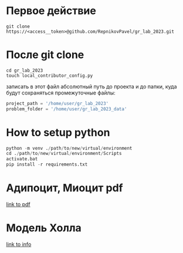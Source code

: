 

# Первое действие  
```console 
git clone https://<access__token>@github.com/RepnikovPavel/gr_lab_2023.git
```

[//]: # (# Tasks )

[//]: # (> Объединить две системы уравнений)

[//]: # ()
[//]: # (>Найти диапазоны параметров $\theta$ в системе $\dot{Y}&#40;t&#41;= F&#40;Y&#40;t&#41;,t,\theta&#41;$ таким образом, )

[//]: # (>чтобы $Y&#40;t&#41;  \geq 0$, $\forall  t \in [t_{0},T]$. )

[//]: # (>>Логично предположить, что диапазоны $[\theta_{i}^{1},\theta_{i}^{2}]$ для параметров $\theta_{i},i=\overline{1,n}$  )

[//]: # (>>зависят от  стартовой точки $Y&#40;t_{0}&#41;$, например, от степени чисел.)

[//]: # ()
[//]: # (> Найти закон или законы сохранения для этой системы.)

[//]: # (> )

[//]: # (>> К примеру,  для систем, описывающих динамику механической системы)

[//]: # (>> типичны законы сохранения энергии, импульса, момента импульса и пр.)

[//]: # (>> Для систем, описывающих перенос тепла должен выполнять закон )

[//]: # (>> сохранения количества теплоты и т.д. и т.п.)

[//]: # (>)

[//]: # (>> Зачем нужно найти закон сохранения в этой системе?)

[//]: # (>> Закон сохранения позволяет использовать метод для интегрироания системы)

[//]: # (>> на большие помежутки времени. Для этого есть стандартные подходы. Однако, )

[//]: # (>> есть и экзотичные, если нужно интегрировать максимально далеко [К.Э. Плохотников, Об устойчивости гравитационной системы многих тел]&#40;https://www.mathnet.ru/links/d099d7ed2f2d8b9341571f70a7d09cf5/crm898.pdf&#41;.)

# После git clone  
```console
cd gr_lab_2023  
touch local_contributor_config.py
```  
записать в этот файл абсолютный путь до проекта и до папки, куда будут сохраняться промежуточные файлы:  
```python 
project_path = '/home/user/gr_lab_2023'
problem_folder = '/home/user/gr_lab_2023_data'
```

# How to setup python 
```python 
python -m venv ./path/to/new/virtual/environment
cd ./path/to/new/virtual/environment/Scripts
activate.bat
pip install -r requirements.txt
```

# Адипоцит, Миоцит pdf

[link to pdf](https://drive.google.com/drive/u/0/folders/1h03NgDYrl5OfgVzO8GumeO7z0DfZlk1M)


# Модель Холла  
[link to info](https://drive.google.com/drive/folders/17gs2YveZCemDOVpd598RsL5xiCdNPUPI) 